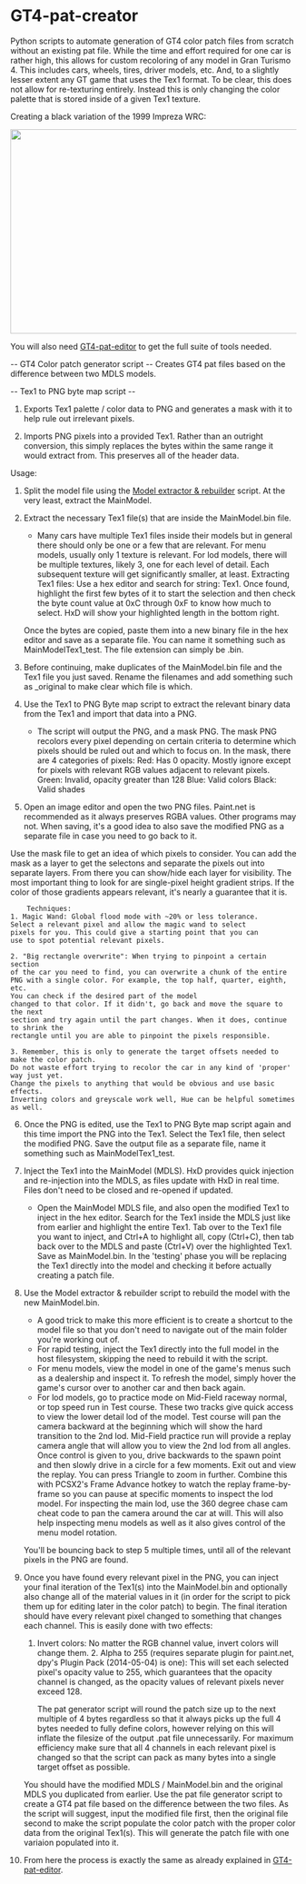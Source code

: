 # GT4-pat-creator
Python scripts to automate generation of GT4 color patch files from scratch without an existing pat file.
While the time and effort required for one car is rather high, this allows for custom recoloring of any
model in Gran Turismo 4. This includes cars, wheels, tires, driver models, etc.
And, to a slightly lesser extent any GT game that uses the Tex1 format.
To be clear, this does not allow for re-texturing entirely. Instead this is only changing the color
palette that is stored inside of a given Tex1 texture.

Creating a black variation of the 1999 Impreza WRC:
<p align="center">
  <img width="640" height="360" src="https://github.com/Silentwarior112/GT4-pat-creator/blob/main/black%20imprezawrc.PNG">
</p>

You will also need [GT4-pat-editor](https://github.com/Silentwarior112/GT4-pat-editor) to get the
full suite of tools needed.

-- GT4 Color patch generator script --
Creates GT4 pat files based on the difference between two MDLS models.

-- Tex1 to PNG byte map script --
1. Exports Tex1 palette / color data to PNG and generates a mask with it
to help rule out irrelevant pixels.

2. Imports PNG pixels into a provided Tex1. Rather than an outright conversion,
   this simply replaces the bytes within the same range it would extract from.
   This preserves all of the header data.

Usage:
1. Split the model file using the [Model extractor & rebuilder](https://github.com/Silentwarior112/GT4-pat-editor) script.
At the very least, extract the MainModel.

2. Extract the necessary Tex1 file(s) that are inside the MainModel.bin file.
	- Many cars have multiple Tex1 files inside their models but
	in general there should only be one or a few that are relevant.
	For menu models, usually only 1 texture is relevant. For lod
	models, there will be multiple textures, likely 3, one for each
	level of detail. Each subsequent texture will get significantly
	smaller, at least.
	Extracting Tex1 files: Use a hex editor and search for string: Tex1.
	Once found, highlight the first few bytes of it to start the selection
	and then check the byte count value at 0xC through 0xF to know how much
	to select. HxD will show your highlighted length in the bottom right.

	Once the bytes are copied, paste them into a new binary file in the hex
	editor and save as a separate file. You can name it something such as
	MainModelTex1_test. The file extension can simply be .bin.
	
3. Before continuing, make duplicates of the MainModel.bin file and the Tex1 file you
	just saved. Rename the filenames and add something such as _original to make clear which
	file is which.
	
4. Use the Tex1 to PNG Byte map script to extract the relevant binary data
	from the Tex1 and import that data into a PNG.
	- The script will output the PNG, and a mask PNG.
	The mask PNG recolors every pixel depending on certain criteria
	to determine which pixels should be ruled out and which to focus on.
	In the mask, there are 4 categories of pixels:
	Red: Has 0 opacity. Mostly ignore except for pixels with relevant RGB values adjacent to relevant pixels.
	Green: Invalid, opacity greater than 128
	Blue: Valid colors
	Black: Valid shades
	
5. Open an image editor and open the two PNG files. Paint.net is recommended as it always preserves RGBA values.
   Other programs may not.
	When saving, it's a good idea to also save the modified PNG as a separate file in case you need
	to go back to it.

Use the mask file to get an idea of which pixels to consider.
You can add the mask as a layer to get the selectons and separate the pixels out
into separate layers. From there you can show/hide each layer for visibility.
The most important thing to look for are single-pixel height gradient strips.
	If the color of those gradients appears relevant, it's nearly a guarantee that it is.
	
        Techniques:
	1. Magic Wand: Global flood mode with ~20% or less tolerance.
	Select a relevant pixel and allow the magic wand to select
	pixels for you. This could give a starting point that you can
	use to spot potential relevant pixels.
	
	2. "Big rectangle overwrite": When trying to pinpoint a certain section
	of the car you need to find, you can overwrite a chunk of the entire
	PNG with a single color. For example, the top half, quarter, eighth, etc.
	You can check if the desired part of the model
	changed to that color. If it didn't, go back and move the square to the next
	section and try again until the part changes. When it does, continue to shrink the
	rectangle until you are able to pinpoint the pixels responsible.
	
	3. Remember, this is only to generate the target offsets needed to make the color patch.
	Do not waste effort trying to recolor the car in any kind of 'proper' way just yet.
	Change the pixels to anything that would be obvious and use basic effects.
 	Inverting colors and greyscale work well, Hue can be helpful sometimes as well.
	
6. Once the PNG is edited, use the Tex1 to PNG Byte map script again and this time import
	the PNG into the Tex1.
	Select the Tex1 file, then select the modified PNG.
	Save the output file as a separate file, name it something such as MainModelTex1_test.

7. Inject the Tex1 into the MainModel (MDLS). HxD provides quick injection and re-injection
into the MDLS, as files update with HxD in real time. Files don't need to be closed and re-opened if updated.
	- Open the MainModel MDLS file, and also open the modified Tex1 to inject in the hex editor.
	Search for the Tex1 inside the MDLS just like from earlier and highlight the entire Tex1.
	Tab over to the Tex1 file you want to inject, and Ctrl+A to highlight all, copy (Ctrl+C),
	then tab back over to the MDLS and paste (Ctrl+V) over the highlighted Tex1.
	Save as MainModel.bin. In the 'testing' phase you will be replacing the Tex1
	directly into the model and checking it before actually creating a patch file.
	
8. Use the Model extractor & rebuilder script to rebuild the model with the new MainModel.bin.
   	- A good trick to make this more efficient is to create a shortcut to the model file so that you don't
   	  need to navigate out of the main folder you're working out of.
	- For rapid testing, inject the Tex1 directly into the full model in the host filesystem,
	skipping the need to rebuild it with the script.
	- For menu models, view the model in one of the game's menus such as a dealership and inspect it.
	To refresh the model, simply hover the game's cursor over to another car and then back again.
	- For lod models, go to practice mode on Mid-Field raceway normal, or top speed run in Test course.
	These two tracks give quick access to view the lower detail lod of the model.
	Test course will pan the camera backward at the beginning which will show the hard transition
	to the 2nd lod. Mid-Field practice run will provide a replay camera angle that will allow
	you to view the 2nd lod from all angles. Once control is given to you, drive backwards to
	the spawn point and then slowly drive in a circle for a few moments. Exit out and view the
	replay. You can press Triangle to zoom in further. Combine this with PCSX2's Frame Advance
	hotkey to watch the replay frame-by-frame so you can pause at specific moments to inspect the
	lod model. For inspecting the main lod, use the 360 degree chase cam cheat code to pan the camera
	around the car at will. This will also help inspecting menu models as well as it also gives
	control of the menu model rotation.

	You'll be bouncing back to step 5 multiple times, until all of the relevant pixels in the PNG
	are found.
	
9. Once you have found every relevant pixel in the PNG, you can inject your final iteration of the
	Tex1(s) into the MainModel.bin and optionally also change all of the material values in it
	(in order for the script to pick them up for editing later in the color patch) to begin.
	The final iteration should have every relevant pixel changed to something that
	changes each channel. This is easily done with two effects:
	1. Invert colors: No matter the RGB channel value, invert colors will change them.
    	2. Alpha to 255 (requires separate plugin for paint.net, dpy's Plugin Pack (2014-05-04) is one):
        This will set each selected pixel's opacity value to 255, which guarantees that the opacity
        channel is changed, as the opacity values of relevant pixels never exceed 128.

        The pat generator script will round the patch size up to the next multiple of 4 bytes regardless so that it
    	always picks up the full 4 bytes needed to fully define colors, however relying on this will
    	inflate the filesize of the output .pat file unnecessarily. For maximum efficiency make sure that
    	all 4 channels in each relevant pixel is changed so that the script can pack as many bytes
    	into a single target offset as possible.
	
	You should have the modified MDLS / MainModel.bin and the original MDLS you duplicated from earlier.
	Use the pat file generator script to create a GT4 pat file based on the difference between
	the two files. As the script will suggest, input the modified file first, then the original file second
	to make the script populate the color patch with the proper color data from the original Tex1(s).
	This will generate the patch file with one variaion populated into it.

10. From here the process is exactly the same as already explained
	in [GT4-pat-editor](https://github.com/Silentwarior112/GT4-pat-editor).
	
